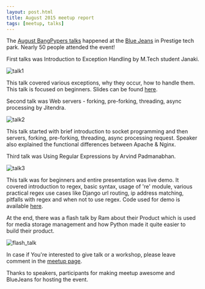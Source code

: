 ```yaml
---
layout: post.html
title: August 2015 meetup report
tags: [meetup, talks]
---
```


The [August BangPypers talks](http://www.meetup.com/BangPypers/events/197867222/) happened at the [Blue Jeans](https://bluejeans.com/) in Prestige tech park. Nearly 50 people attended the event!


First talks was Introduction to Exception Handling by M.Tech student Janaki.

![talk1](https://pbs.twimg.com/media/CM_TA9nUkAINq8-.jpg)

This talk covered various exceptions, why they occur, how to handle them. This talk is focused on beginners. Slides can be found [here](https://drive.google.com/file/d/0B3vmn780gZJ9ZWNoV3hySzFqeUE/view).


Second talk was Web servers - forking, pre-forking, threading, async processing by Jitendra.

![talk2](https://pbs.twimg.com/media/CM_asKaUkAAIWbh.jpg)

This talk started with brief introduction to socket programming and then servers, forking, pre-forking, threading, async processing request. Speaker also explained the functional differences between Apache & Nginx. 


Third talk was Using Regular Expressions by Arvind Padmanabhan.

![talk3](https://a248.e.akamai.net/f/248/1673/2/photos2.meetupstatic.com/photos/event/5/4/4/d/highres_441141581.jpeg)

This talk was for beginners and entire presentation was live demo. It covered introduction to regex, basic syntax, usage of 're' module, various practical regex use cases like Django url routing, ip address matching, pitfalls with regex and when not to use regex. Code used for demo is available [here](https://gist.github.com/ChillarAnand/7c8a05ca69037accbc9b).


At the end, there was a flash talk by Ram about their Product which is used for media storage management and how Python made it quite easier to build their product.

![flash_talk](https://pbs.twimg.com/media/CM_25m5UkAAgca1.jpg)


In case if You're interested to give talk or a workshop, please leave comment in the [meetup page](http://www.meetup.com/BangPypers/).

Thanks to speakers, participants for making meetup awesome and BlueJeans for hosting the event.
